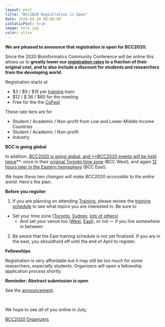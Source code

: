 ```yaml
---
layout: post
title: "BCC2020 Registration is Open"
date: 2020-04-20 00:00:00
isStaticPost: true
image: hero.jpg
color: olive
---
```


**We are pleased to announce that registration is open for BCC2020.**  

Since the 2020 Bioinformatics Community Conference will be online this allows us to **greatly lower our [registration rates](../Registration/) to a fraction of their original cost, and to also include a discount for students and researchers from the developing world.**

Registration starts at

* $3 / $9 / $15 per [training](/training/) topic
* $12 / $ 36 / $60 for the meeting
* Free for the the [CoFest](/cofest/)

These rate tiers are for

* Student / Academic / Non-profit from Low and Lower-Middle Income Countries
* Student / Academic / Non-profit
* Industry

**BCC is going global**

In addition, [BCC2020 is going global, and **BCC2020 events will be held twice](going-blobal)**: once in their [original Toronto time zone](https://bcc2020.sched.com/venue/West) (BCC West), and again [12 hours later in the Eastern hemisphere](https://bcc2020.sched.com/venue/East) (BCC East).

*We hope these two changes will make BCC2020 accessible to the entire world.*  Here's the plan.

**Before you regsiter**

1. If you are planning on attending [Training](/training/), please review the [training schedule](https://bcc2020.sched.com/) to see what topics you are interested in.  Be sure to 
  * Set your time zone ([Toronto](https://bcc2020.sched.com/?timezone=America/Toronto), [Sydney](https://bcc2020.sched.com/?timezone=Australia/Sydney), [*lots* of others](https://bcc2020.sched.com/))
    * And set your venue too ([West](https://bcc2020.sched.com/venue/West), [East](https://bcc2020.sched.com/venue/East)), or not &mdash; if you live somewhere in between
2. Be aware that the East training schedule is not yet finalized.  If you are in the east, you shouldhold off until the end of April to register.


**Fellowships**

Registration is very affordable but it may still be too much for some researchers, especially students.  Organizers will open a fellowship application process shortly.

**Reminder: Abstract submission is open**

See the [announcement](abstracts/).

<br />

We hope to see *all* of you online in July,

[BCC2020 Organizers](https://bcc2020.github.io/about/#team)
